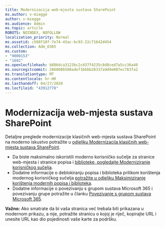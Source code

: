 ```yaml
---
title: Modernizacija web-mjesta sustava SharePoint
ms.author: v-miegge
author: v-miegge
ms.audience: Admin
ms.topic: article
ROBOTS: NOINDEX, NOFOLLOW
localization_priority: Normal
ms.assetid: c508f18f-7e74-43ac-bc93-22c71642d454
ms.collection: Adm_O365
ms.custom:
- "9000153"
- "1692"
ms.openlocfilehash: b886dca3123bc2c437f4235c8d8ced7a5cc36a40
ms.sourcegitcommit: 286000b588adef1bbbb28337a9d9e087ec783fa2
ms.translationtype: MT
ms.contentlocale: hr-HR
ms.lasthandoff: 04/27/2020
ms.locfileid: "43912778"
---
```

# <a name="modernize-your-sharepoint-sites"></a>Modernizacija web-mjesta sustava SharePoint

Detaljne preglede modernizacije klasičnih web-mjesta sustava SharePoint na moderno iskustvo potražite u [odjeljku Modernizacija klasičnih web-mjesta sustava SharePoint](https://docs.microsoft.com/sharepoint/dev/transform/modernize-classic-sites).

* Da biste maksimalno iskoristili moderno korisničko sučelje za stranice web-mjesta i stranice popisa i [biblioteke, pogledajte Moderniziranje korisničkog sučelja](https://docs.microsoft.com/sharepoint/dev/transform/modernize-userinterface).
* Dodatne informacije o deblokiranju popisa i biblioteka prilikom korištenja modernog korisničkog sučelja [potražite u odjeljku Maksimiziranje korištenja modernih popisa i biblioteka](https://docs.microsoft.com/sharepoint/dev/transform/modernize-userinterface-lists-and-libraries).
* Dodatne informacije o povezivanju s grupom sustava Microsoft 365 i povezivanju grupe potražite u članku [Povezivanje s grupom sustava Microsoft 365](https://docs.microsoft.com/sharepoint/dev/transform/modernize-connect-to-office365-group).

**Važno:** Ako smatrate da bi vaša stranica već trebala biti prikazana u modernom prikazu, a nije, potražite stranicu o kojoj je riječ, kopirajte URL i unesite URL kao dio pojedinosti vaše karte za podršku.
